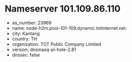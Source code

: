 # Nameserver 101.109.86.110

* as_number: 23969
* name: node-h2m.pool-101-109.dynamic.totinternet.net.
* city: Kantang
* country: TH
* organization: TOT Public Company Limited
* version: dnsmasq-pi-hole-2.81
* dnssec: false
